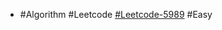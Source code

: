 - #Algorithm #Leetcode [#Leetcode-5989](https://leetcode-cn.com/problems/all-divisions-with-the-highest-score-of-a-binary-array/) #Easy